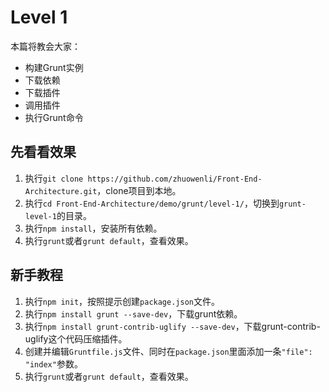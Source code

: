 # Level 1

本篇将教会大家：

- 构建Grunt实例
- 下载依赖
- 下载插件
- 调用插件
- 执行Grunt命令

## 先看看效果

1. 执行`git clone https://github.com/zhuowenli/Front-End-Architecture.git`，clone项目到本地。
2. 执行`cd Front-End-Architecture/demo/grunt/level-1/`，切换到`grunt-level-1`的目录。
3. 执行`npm install`，安装所有依赖。
4. 执行`grunt`或者`grunt default`，查看效果。

## 新手教程

1. 执行`npm init`，按照提示创建`package.json`文件。
2. 执行`npm install grunt --save-dev`，下载grunt依赖。
3. 执行`npm install grunt-contrib-uglify --save-dev`，下载grunt-contrib-uglify这个代码压缩插件。
4. 创建并编辑`Gruntfile.js`文件、同时在`package.json`里面添加一条`"file": "index"`参数。
5. 执行`grunt`或者`grunt default`，查看效果。

